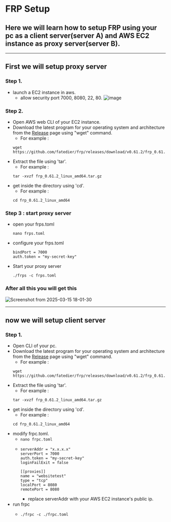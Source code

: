 # FRP Setup

## Here we will learn how to setup FRP using your pc as a client server(server A) and AWS EC2 instance as proxy server(server B).
---
## First we will setup proxy server
### Step 1.
- launch a EC2 instance in aws.
  - allow security port 7000, 8080, 22, 80.
  ![image](https://github.com/user-attachments/assets/fd02de38-c7ca-4a0f-951a-057c6dae5c15)

### Step 2.
- Open AWS web CLI of your EC2 instance.
- Download the latest program for your operating system and architecture from the [Release](https://github.com/fatedier/frp/releases) page using "wget" command.
  - For example :
  ```
  wget https://github.com/fatedier/frp/releases/download/v0.61.2/frp_0.61.2_linux_amd64.tar.gz
  ```
- Extract the file using 'tar'.
  - For example :
  ```
  tar -xvzf frp_0.61.2_linux_amd64.tar.gz
  ```
- get inside the directory using 'cd'.
  - For example :
  ```
  cd frp_0.61.2_linux_amd64
  ```
      
### Step 3 : start proxy server
- open your frps.toml
  ```
  nano frps.toml
  ```
- configure your frps.toml
  ```
  bindPort = 7000
  auth.token = "my-secret-key"
  ```
- Start your proxy server
  ```
  ./frps -c frps.toml
  ```
### After all this you will get this 
![Screenshot from 2025-03-15 18-01-30](https://github.com/user-attachments/assets/19b57fa0-7750-41ed-baa1-8c65934f8143)

---

## now we will setup client server 

### Step 1.
- Open CLI of your pc.
- Download the latest program for your operating system and architecture from the [Release](https://github.com/fatedier/frp/releases) page using "wget" command.
  - For example :
  ```
  wget https://github.com/fatedier/frp/releases/download/v0.61.2/frp_0.61.2_linux_amd64.tar.gz
  ```
- Extract the file using 'tar'.
  - For example :
  ```
  tar -xvzf frp_0.61.2_linux_amd64.tar.gz
  ```
- get inside the directory using 'cd'.
  - For example :
  ```
  cd frp_0.61.2_linux_amd64
  ```
- modify frpc.toml.
  - ``` nano frpc.toml ``` 
  - ```
    serverAddr = "x.x.x.x"
    serverPort = 7000
    auth.token = "my-secret-key"
    loginFailExit = false

    [[proxies]]
    name = "websitetest"
    type = "tcp"
    localPort = 8080
    remotePort = 8080
    ```
    - replace serverAddr with your AWS EC2 instance's public ip.
- run frpc
  - ```
    ./frpc -c ./frpc.toml
    ```
      
    
